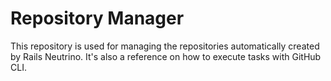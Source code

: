 # Repository Manager

This repository is used for managing the repositories automatically created by Rails Neutrino.  It's also a reference on how to execute tasks with GitHub CLI.
